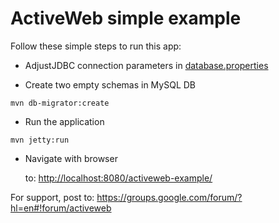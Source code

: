 # ActiveWeb simple example

Follow these simple steps to run this app:


* AdjustJDBC connection parameters in [database.properties](src/main/resources/database.properties)

* Create two empty schemas in MySQL DB

```
mvn db-migrator:create
```

* Run the application

```
mvn jetty:run
```

* Navigate with browser

    to: [http://localhost:8080/activeweb-example/](http://localhost:8080/activeweb-example/)


For support, post to: https://groups.google.com/forum/?hl=en#!forum/activeweb
 
